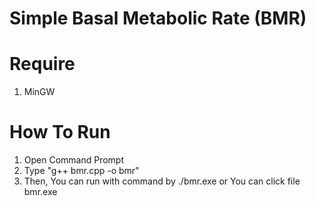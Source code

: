 # Simple Basal Metabolic Rate (BMR)

# Require
1. MinGW

# How To Run
1. Open Command Prompt
2. Type "g++ bmr.cpp -o bmr"
3. Then, You can run with command by ./bmr.exe or You can click file bmr.exe
